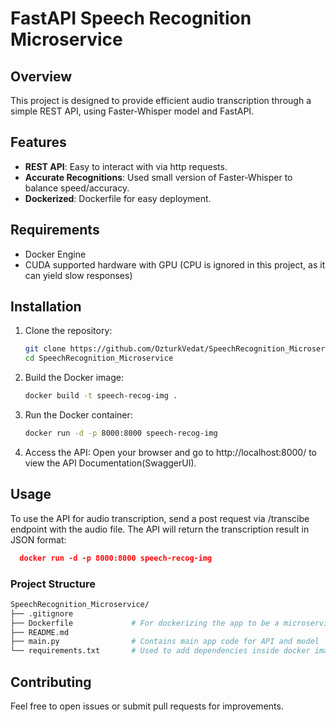 # FastAPI Speech Recognition Microservice

## Overview

This project is designed to provide efficient audio transcription through a simple REST API, using Faster-Whisper model and FastAPI.

## Features

- **REST API**: Easy to interact with via http requests.
- **Accurate Recognitions**: Used small version of Faster-Whisper to balance speed/accuracy.
- **Dockerized**: Dockerfile for easy deployment.
  
## Requirements

- Docker Engine
- CUDA supported hardware with GPU (CPU is ignored in this project, as it can yield slow responses)

## Installation

1. Clone the repository:

   ```bash
   git clone https://github.com/OzturkVedat/SpeechRecognition_Microservice.git
   cd SpeechRecognition_Microservice
   ```

2. Build the Docker image:

    ```bash
    docker build -t speech-recog-img .
    ```

3. Run the Docker container:

    ```bash
    docker run -d -p 8000:8000 speech-recog-img
    ```
     
4. Access the API:
   Open your browser and go to http://localhost:8000/ to view the API Documentation(SwaggerUI).
   
## Usage

To use the API for audio transcription, send a post request via /transcibe endpoint with the audio file. The API will return the transcription result in JSON format:
  ```json
    docker run -d -p 8000:8000 speech-recog-img
  ```

### Project Structure

```bash
SpeechRecognition_Microservice/
├── .gitignore
├── Dockerfile             # For dockerizing the app to be a microservice
├── README.md
├── main.py                # Contains main app code for API and model
└── requirements.txt       # Used to add dependencies inside docker image

```

## Contributing
Feel free to open issues or submit pull requests for improvements.
